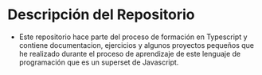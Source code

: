 # Descripción del Repositorio
- Este repositorio hace parte del proceso de formación en Typescript y contiene documentacion, ejercicios y algunos proyectos pequeños que he realizado durante el proceso de aprendizaje de este lenguaje de programación que es un superset de Javascript.
